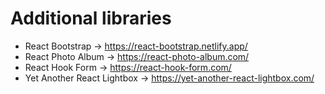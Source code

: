# Additional libraries

- React Bootstrap -> https://react-bootstrap.netlify.app/
- React Photo Album -> https://react-photo-album.com/
- React Hook Form -> https://react-hook-form.com/
- Yet Another React Lightbox -> https://yet-another-react-lightbox.com/
